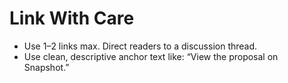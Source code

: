 # Link With Care

* Use 1–2 links max. Direct readers to a discussion thread.
* Use clean, descriptive anchor text like: “View the proposal on Snapshot.”
